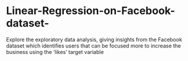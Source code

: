 # Linear-Regression-on-Facebook-dataset-
Explore the exploratory data analysis, giving insights from the Facebook dataset which identifies users that can be focused more to increase the business using the ‘likes’ target variable
